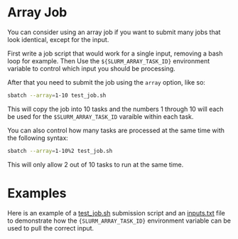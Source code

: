 # Array Job

You can consider using an array job if you want to submit many jobs that look identical, except for the input.


First write a job script that would work for a single input, removing a bash loop for example.
Then Use the `${SLURM_ARRAY_TASK_ID}` environment variable to control which input you should be processing.

After that you need to submit the job using the `array` option, like so:

```bash
sbatch --array=1-10 test_job.sh
```

This will copy the job into 10 tasks and the numbers 1 through 10 will each be used for the `$SLURM_ARRAY_TASK_ID` varaible within each task.

You can also control how many tasks are processed at the same time with the following syntax:

```bash
sbatch --array=1-10%2 test_job.sh
```

This will only allow 2 out of 10 tasks to run at the same time.

# Examples

Here is an example of a [test_job.sh]('test_job.sh') submission script and an [inputs.txt]('inputs.txt') file to demonstrate how the `{SLURM_ARRAY_TASK_ID}` environment variable can be used to pull the correct input.

